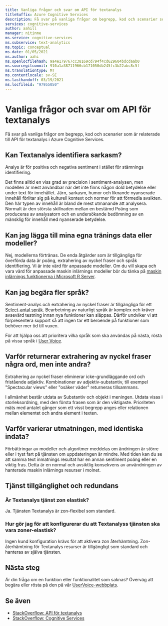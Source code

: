 ```yaml
---
title: Vanliga frågor och svar om API för textanalys
titleSuffix: Azure Cognitive Services
description: Få svar på vanliga frågor om begrepp, kod och scenarier som rör API för textanalys för Azure Cognitive Services.
services: cognitive-services
author: aahill
manager: nitinme
ms.service: cognitive-services
ms.subservice: text-analytics
ms.topic: conceptual
ms.date: 01/05/2021
ms.author: aahi
ms.openlocfilehash: 9a4e179767cc38169cd794f4cd629604bdcdaab0
ms.sourcegitcommit: 910a1a38711966cb171050db245fc3b22abc8c5f
ms.translationtype: MT
ms.contentlocale: sv-SE
ms.lasthandoff: 03/19/2021
ms.locfileid: "97955050"
---
```

# <a name="frequently-asked-questions-faq-about-the-text-analytics-api"></a>Vanliga frågor och svar om API för textanalys

 Få svar på vanliga frågor om begrepp, kod och scenarier som är relaterade till API för textanalys i Azure Cognitive Services.

## <a name="can-text-analytics-identify-sarcasm"></a>Kan Textanalys identifiera sarkasm?

Analys är för positiva och negativa sentiment i stället för stämnings identifiering.

Det finns alltid en viss grad av precision i sentiment-analysen, men modellen är mest användbar när det inte finns någon dold betydelse eller under text för innehållet. Järn, sarkasm, humor och liknande nyanserade innehåll förlitar sig på kulturell kontext och normer för att förmedla avsikten. Den här typen av innehåll är bland de mest utmanande att analysera. Normalt är den största skillnaden mellan en bestämd Poäng som produceras av analysatorn och en undersökande bedömning av en mänsklig för innehåll med nyanserade betydelse.

## <a name="can-i-add-my-own-training-data-or-models"></a>Kan jag lägga till mina egna tränings data eller modeller?

Nej, modellerna förtränas. De enda åtgärder som är tillgängliga för överförda data är poäng, extrahering av nyckel fraser och språk identifiering. Vi är inte värd för anpassade modeller. Om du vill skapa och vara värd för anpassade maskin inlärnings modeller bör du tänka på [maskin inlärnings funktionerna i Microsoft R Server](/r-server/r/concept-what-is-the-microsoftml-package).

## <a name="can-i-request-additional-languages"></a>Kan jag begära fler språk?

Sentiment-analys och extrahering av nyckel fraser är tillgängliga för ett [Select-antal språk](./language-support.md). Bearbetning av naturligt språk är komplex och kräver avsevärd testning innan nya funktioner kan släppas. Därför undviker vi att förpresentera support så att ingen tar ett beroende på funktioner som behöver mer tid till vuxen. 

För att hjälpa oss att prioritera vilka språk som ska användas på nästa, rösta på vissa språk i [User Voice](https://cognitive.uservoice.com/forums/555922-text-analytics). 

## <a name="why-does-key-phrase-extraction-return-some-words-but-not-others"></a>Varför returnerar extrahering av nyckel fraser några ord, men inte andra?

Extrahering av nyckel fraser eliminerar icke-grundläggande ord och fristående adjektiv. Kombinationer av adjektiv-substantiv, till exempel "Spectacular views" eller "osäker väder" returneras tillsammans.

I allmänhet består utdata av Substantiv och objekt i meningen. Utdata visas i storleksordning, med den första frasen som är den viktigaste. Prioriteten mäts med antalet gånger som ett visst begrepp anges eller relationen mellan elementet och andra element i texten.

## <a name="why-does-output-vary-given-identical-inputs"></a>Varför varierar utmatningen, med identiska indata?

Förbättringar av modeller och algoritmer meddelas om ändringen är större eller i tyst fart på tjänsten om uppdateringen är mindre. Med tiden kan du se att samma text inmatnings resultat har en annan sentiment poäng eller en viktig fras. Detta är en normal och avsiktlig konsekvens av användningen av hanterade maskin inlärnings resurser i molnet.

## <a name="service-availability-and-redundancy"></a>Tjänst tillgänglighet och redundans

### <a name="is-text-analytics-service-zone-resilient"></a>Är Textanalys tjänst zon elastisk?

Ja. Tjänsten Textanalys är zon-flexibel som standard.

### <a name="how-do-i-configure-the-text-analytics-service-to-be-zone-resilient"></a>Hur gör jag för att konfigurerar du att Textanalyss tjänsten ska vara zoner-elastisk?

Ingen kund konfiguration krävs för att aktivera zon återhämtning. Zon-återhämtning för Textanalys resurser är tillgängligt som standard och hanteras av själva tjänsten.

## <a name="next-steps"></a>Nästa steg

Är din fråga om en funktion eller funktionalitet som saknas? Överväg att begära eller rösta på den på vår [UserVoice-webbplats](https://cognitive.uservoice.com/forums/555922-text-analytics).

## <a name="see-also"></a>Se även

 * [StackOverflow: API för textanalys](https://stackoverflow.com/questions/tagged/text-analytics-api)   
 * [StackOverflow: Cognitive Services](https://stackoverflow.com/questions/tagged/microsoft-cognitive)
